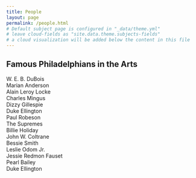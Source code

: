 ```yaml
---
title: People
layout: page
permalink: /people.html
# Default subject page is configured in "_data/theme.yml"
# leave cloud-fields as "site.data.theme.subjects-fields"
# a cloud visualization will be added below the content in this file
---
```


## Famous Philadelphians in the Arts

<div class="grid-container">
  <div class="grid-item">W. E. B. DuBois</div>
  <div class="grid-item">Marian Anderson</div>
  <div class="grid-item">Alain Leroy Locke</div>
  <div class="grid-item">Charles Mingus</div>
  <div class="grid-item">Dizzy Gillespie</div>
  <div class="grid-item">Duke Ellington</div>
  <div class="grid-item">Paul Robeson</div>
  <div class="grid-item">The Supremes</div>
  <div class="grid-item">Billie Holiday</div>
  <div class="grid-item">John W. Coltrane</div>
  <div class="grid-item">Bessie Smith</div>
  <div class="grid-item">Leslie Odom Jr.</div>
  <div class="grid-item">Jessie Redmon Fauset</div>
  <div class="grid-item">Pearl Bailey</div>
  <div class="grid-item">Duke Ellington</div>



</div>

